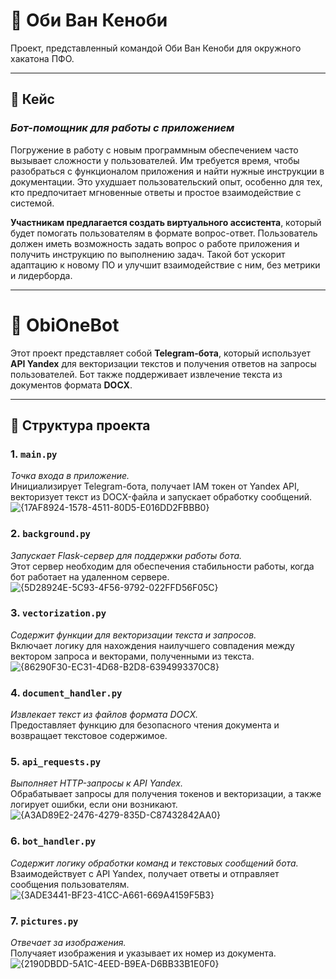 # 🌌 Оби Ван Кеноби

Проект, представленный командой Оби Ван Кеноби для окружного хакатона ПФО.

---

## 📖 Кейс

### *Бот-помощник для работы с приложением*

Погружение в работу с новым программным обеспечением часто вызывает сложности у пользователей. Им требуется время, чтобы разобраться с функционалом приложения и найти нужные инструкции в документации. Это ухудшает пользовательский опыт, особенно для тех, кто предпочитает мгновенные ответы и простое взаимодействие с системой.

**Участникам предлагается создать виртуального ассистента**, который будет помогать пользователям в формате вопрос-ответ. Пользователь должен иметь возможность задать вопрос о работе приложения и получить инструкцию по выполнению задач. Такой бот ускорит адаптацию к новому ПО и улучшит взаимодействие с ним, без метрики и лидерборда.

---

# 🤖 ObiOneBot

Этот проект представляет собой **Telegram-бота**, который использует **API Yandex** для векторизации текстов и получения ответов на запросы пользователей. Бот также поддерживает извлечение текста из документов формата **DOCX**.

---

## 📂 Структура проекта

### 1. `main.py`
*Точка входа в приложение.*  
Инициализирует Telegram-бота, получает IAM токен от Yandex API, векторизует текст из DOCX-файла и запускает обработку сообщений.
![{17AF8924-1578-4511-80D5-E016DD2FBBB0}](https://github.com/user-attachments/assets/5d45be7d-b603-4c8b-b76e-db069d53c572)

### 2. `background.py`
*Запускает Flask-сервер для поддержки работы бота.*  
Этот сервер необходим для обеспечения стабильности работы, когда бот работает на удаленном сервере.
![{5D28924E-5C93-4F56-9792-022FFD56F05C}](https://github.com/user-attachments/assets/187a1275-2ff2-41de-b813-3f31b86d3ad2)

### 3. `vectorization.py`
*Содержит функции для векторизации текста и запросов.*  
Включает логику для нахождения наилучшего совпадения между вектором запроса и векторами, полученными из текста.
![{86290F30-EC31-4D68-B2D8-6394993370C8}](https://github.com/user-attachments/assets/c9469c24-84bd-4e1f-81b0-6f151bcca091)

### 4. `document_handler.py`
*Извлекает текст из файлов формата DOCX.*  
Предоставляет функцию для безопасного чтения документа и возвращает текстовое содержимое.

### 5. `api_requests.py`
*Выполняет HTTP-запросы к API Yandex.*  
Обрабатывает запросы для получения токенов и векторизации, а также логирует ошибки, если они возникают.
![{A3AD89E2-2476-4279-835D-C87432842AA0}](https://github.com/user-attachments/assets/56cef2d3-9bfb-4dc6-a2f7-ef2ec85b2cb7)

### 6. `bot_handler.py`
*Содержит логику обработки команд и текстовых сообщений бота.*  
Взаимодействует с API Yandex, получает ответы и отправляет сообщения пользователям.
![{3ADE3441-BF23-41CC-A661-669A4159F5B3}](https://github.com/user-attachments/assets/628abff3-6586-4092-bd70-3b4e34e79ca3)

### 7. `pictures.py`
*Отвечает за изображения.*  
Получаяет изображения и указывает их номер из документа.
![{2190DBDD-5A1C-4EED-B9EA-D6BB33B1E0F0}](https://github.com/user-attachments/assets/c71550c2-6594-4ca2-a26c-ab995c794950)
